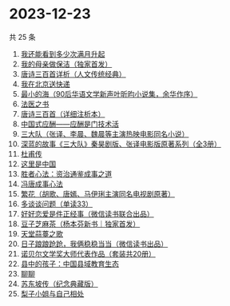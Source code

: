 # 2023-12-23

共 25 条

<!-- BEGIN WEREAD -->
<!-- 最后更新时间 2023-12-23 15:03:37 +0800 -->
1. [我还能看到多少次满月升起](https://weread.qq.com/web/bookDetail/79432840813ab8684g019b84)
1. [我的母亲做保洁（独家首发）](https://weread.qq.com/web/bookDetail/96932cc0813ab8676g01623c)
1. [唐诗三百首详析（人文传统经典）](https://weread.qq.com/web/bookDetail/80432090726e0b73804d1ea)
1. [我在北京送快递](https://weread.qq.com/web/bookDetail/51532c40813ab7c0ag019c84)
1. [最小的海（90后华语文学新声叶昕昀小说集，余华作序）](https://weread.qq.com/web/bookDetail/cdd32840813ab8671g01450a)
1. [法医之书](https://weread.qq.com/web/bookDetail/b7332d50813ab866bg018727)
1. [唐诗三百首（详细注析本）](https://weread.qq.com/web/bookDetail/84d32df0726a21b984dfdf2)
1. [中国式应酬——应酬是门技术活](https://weread.qq.com/web/bookDetail/9eb32c60813ab864cg0148b3)
1. [三大队（张译、李晨、魏晨等主演热映电影同名小说）](https://weread.qq.com/web/bookDetail/1c2324c0813ab8660g014298)
1. [深蓝的故事《三大队》秦昊剧版、张译电影版原著系列（全3册）](https://weread.qq.com/web/bookDetail/e3f329d0813ab6f9bg018b89)
1. [杜甫传](https://weread.qq.com/web/bookDetail/cf3329e0721032a7cf3bf6d)
1. [这里是中国](https://weread.qq.com/web/bookDetail/084324d07193a89308476c4)
1. [胜者心法：资治通鉴成事之道](https://weread.qq.com/web/bookDetail/6ae329f0813ab8415g0145d5)
1. [冯唐成事心法](https://weread.qq.com/web/bookDetail/f2e328e072182b15f2e7179)
1. [繁花（胡歌、唐嫣、马伊琍主演同名电视剧原著）](https://weread.qq.com/web/bookDetail/ec8320b072162ea8ec8b401)
1. [多谈谈问题（单读33）](https://weread.qq.com/web/bookDetail/9b332c40813ab8006g011b92)
1. [好好恋爱是件正经事（微信读书联合出品）](https://weread.qq.com/web/bookDetail/9e032d00813ab8647g0187b4)
1. [豆子芝麻茶（杨本芬新书｜独家首发）](https://weread.qq.com/web/bookDetail/cf332d40813ab863dg015d98)
1. [天堂蒜薹之歌](https://weread.qq.com/web/bookDetail/a0132e4071935f67a0106c4)
1. [日子踉踉跄跄，我俩稳稳当当（微信读书出品）](https://weread.qq.com/web/bookDetail/81f32da0813ab8622g01002f)
1. [诺贝尔文学奖大师代表作品（套装共20册）](https://weread.qq.com/web/bookDetail/73b32570716b19c173b173b)
1. [县中的孩子：中国县域教育生态](https://weread.qq.com/web/bookDetail/14e322e0813ab7ff9g012dff)
1. [聊聊](https://weread.qq.com/web/bookDetail/4d2322a0813ab8607g012cc1)
1. [苏东坡传（纪念典藏版）](https://weread.qq.com/web/bookDetail/33b32e605cd85c33bc67dea)
1. [梨子小姐与自己相处](https://weread.qq.com/web/bookDetail/6a732be0813ab7d9fg013905)
<!-- END WEREAD -->